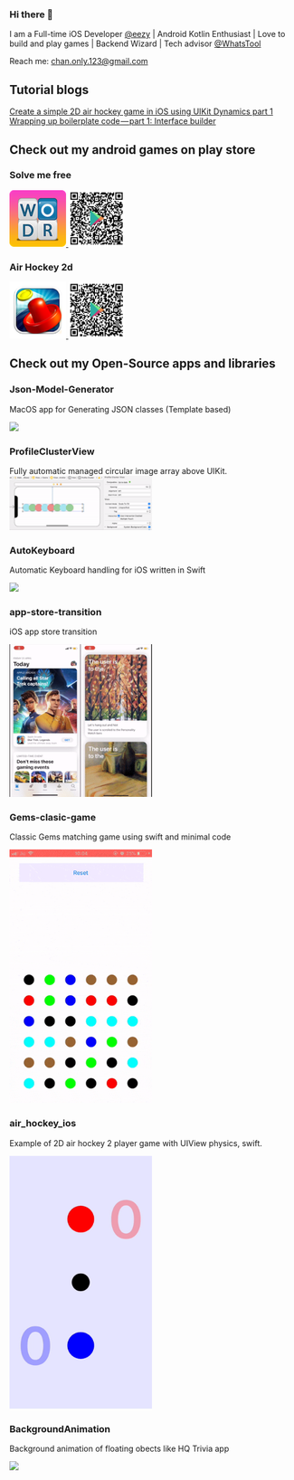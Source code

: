 ### Hi there 👋

I am a Full-time iOS Developer <a href="https://eezy.ai" target="_blank">@eezy</a> | Android Kotlin Enthusiast | Love to build and play games | Backend Wizard | Tech advisor <a href="https://app.whatstool.business/" target="_blank">@WhatsTool</a>

Reach me: chan.only.123@gmail.com

## Tutorial blogs
<a href="https://medium.com/@chan.only.123/create-a-simple-2d-air-hockey-game-in-ios-using-uikit-dynamics-part-1-202ee3da60f7">Create a simple 2D air hockey game in iOS using UIKit Dynamics part 1</a> 
<br/><a href="https://medium.com/@chan.only.123/wrapping-up-boilerplate-code-part-1-interface-builder-f6180fd06feb">Wrapping up boilerplate code — part 1: Interface builder</a> 

## Check out my android games on play store

### Solve me free
<div style="display=flex;">
  <a href="https://play.google.com/store/apps/details?id=com.chanonly123.wordpuzzle" target="_blank">
    <img style="width:100px;height:100px;" src="https://github.com/chanonly123/chanonly123/blob/main/res/solve-me-free.png?raw=true" />
  </a>
  <img style="width:100px;height:100px;" src="https://github.com/chanonly123/chanonly123/blob/main/res/solve-me-free-qr.png?raw=true" />
</div>

### Air Hockey 2d
<div style="display=flex;">
  <a href="https://play.google.com/store/apps/details?id=com.chanonly123.airhockey2d" target="_blank">
    <img style="width:100px;height:100px;" src="https://github.com/chanonly123/chanonly123/blob/main/res/air-hockey.png?raw=true" />
  </a>
  <img style="width:100px;height:100px;" src="https://github.com/chanonly123/chanonly123/blob/main/res/air-hockey-qr.png?raw=true" />
</div>

## Check out my Open-Source apps and libraries

### Json-Model-Generator
MacOS app for Generating JSON classes (Template based)

<a href="https://github.com/chanonly123/Json-Model-Generator" target="_blank">
  <img style="width:50%;" src="https://github.com/chanonly123/Json-Model-Generator/raw/master/demo1.jpg" />
</a>

### ProfileClusterView
Fully automatic managed circular image array above UIKit.
<a href="https://github.com/chanonly123/ProfileClusterView" target="_blank">
  <img style="width:50%;" src="https://github.com/chanonly123/ProfileClusterView/blob/main/ProfileClusterDemo.gif" />
</a>

### AutoKeyboard
Automatic Keyboard handling for iOS written in Swift

<a href="https://github.com/chanonly123/AutoKeyboard" target="_blank">
  <img style="width:50%;" src="https://github.com/chanonly123/AutoKeyboard/raw/master/demo.gif" />
</a>


### app-store-transition
iOS app store transition

<a href="https://github.com/chanonly123/app-store-transition" target="_blank">
  <img style="width:50%;" src="https://github.com/chanonly123/app-store-transition/raw/master/demo3.gif" />
</a>


### Gems-clasic-game
Classic Gems matching game using swift and minimal code

<a href="https://github.com/chanonly123/Gems-clasic-game" target="_blank">
  <img style="width:50%;" src="https://github.com/chanonly123/Gems-clasic-game/raw/master/demo1.gif" />
</a>

### air_hockey_ios
Example of 2D air hockey 2 player game with UIView physics, swift.

<a href="https://github.com/chanonly123/air_hockey_ios" target="_blank">
  <img style="width:50%;" src="https://github.com/chanonly123/air_hockey_ios/raw/master/demo.gif" />
</a>


### BackgroundAnimation
Background animation of floating obects like HQ Trivia app

<a href="https://github.com/chanonly123/BackgroundAnimation" target="_blank">
  <img style="width:50%;" src="https://github.com/chanonly123/BackgroundAnimation/raw/master/demo.gif" />
</a>

